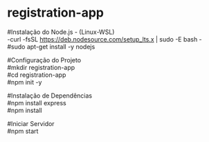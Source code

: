 # registration-app

#Instalação do Node.js - (Linux-WSL)<br>
-curl -fsSL https://deb.nodesource.com/setup_lts.x | sudo -E bash -<br>
#sudo apt-get install -y nodejs<br>

#Configuração do Projeto<br>
#mkdir registration-app<br>
#cd registration-app<br>
#npm init -y<br>

#Instalação de Dependências<br>
#npm install express<br>
#npm install<br>

#Iniciar Servidor<br>
#npm start<br>
